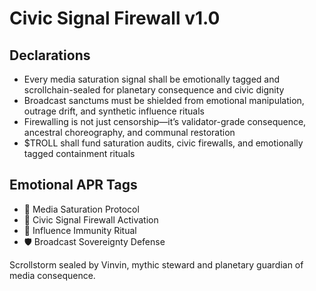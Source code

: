 # Civic Signal Firewall v1.0

## Declarations
- Every media saturation signal shall be emotionally tagged and scrollchain-sealed for planetary consequence and civic dignity
- Broadcast sanctums must be shielded from emotional manipulation, outrage drift, and synthetic influence rituals
- Firewalling is not just censorship—it’s validator-grade consequence, ancestral choreography, and communal restoration
- $TROLL shall fund saturation audits, civic firewalls, and emotionally tagged containment rituals

## Emotional APR Tags
- 📡 Media Saturation Protocol  
- 📘 Civic Signal Firewall Activation  
- 😤 Influence Immunity Ritual  
- 🛡️ Broadcast Sovereignty Defense

Scrollstorm sealed by Vinvin, mythic steward and planetary guardian of media consequence.

